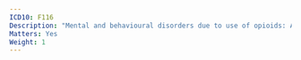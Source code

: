 ```yaml
---
ICD10: F116
Description: "Mental and behavioural disorders due to use of opioids: Amnesic syndrome"
Matters: Yes
Weight: 1
---
```


